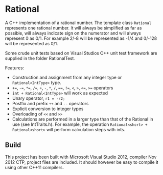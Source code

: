 Rational
========

A C++ implementation of a rational number. The template class `Rational`
represents one rational number. It will always be simplified as far as possible, 
will always indicate sign on the numerator and will always represent 0 as 0/1. 
For example 2/-8 will be represented as -1/4 and 0/-128 will be represented as 
0/1.

Some crude unit tests based on Visual Studios C++ unit test framework are 
supplied in the folder RationalTest.

Features:

- Construction and assignment from any integer type or `Rational<IntType>` type. 
- `+=`, `-=`, `*=`, `/=`, `+`, `-`, `*`, `/`, `==`, `!=`, `<`, `>`, `<=`, `>=` 
  operators
- `int + Rational<IntType>` will work as expected
- Unary operator, `r1 = -r2;`
- Postfix and prefix `++` and `--` operators
- Explicit conversion to integer types
- Overloading of `<<` and `>>`
- Calculations are performed in a larger type than that of the Rational in use 
  (see IntTraits.h). For example, the operation `Rational<short> + 
  Rational<short>` will perform calculation steps with ints.

Build
-----
This project has been built with Microsoft Visual Studio 2012, compiler Nov 
2012 CTP, project files are included. It should however be easy to compile it 
using other C++11 compilers.